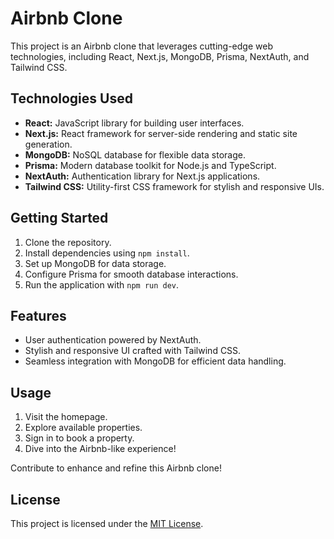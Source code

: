 # Airbnb Clone

This project is an Airbnb clone that leverages cutting-edge web technologies, including React, Next.js, MongoDB, Prisma, NextAuth, and Tailwind CSS.

## Technologies Used

- **React:** JavaScript library for building user interfaces.
- **Next.js:** React framework for server-side rendering and static site generation.
- **MongoDB:** NoSQL database for flexible data storage.
- **Prisma:** Modern database toolkit for Node.js and TypeScript.
- **NextAuth:** Authentication library for Next.js applications.
- **Tailwind CSS:** Utility-first CSS framework for stylish and responsive UIs.

## Getting Started

1. Clone the repository.
2. Install dependencies using `npm install`.
3. Set up MongoDB for data storage.
4. Configure Prisma for smooth database interactions.
5. Run the application with `npm run dev`.

## Features

- User authentication powered by NextAuth.
- Stylish and responsive UI crafted with Tailwind CSS.
- Seamless integration with MongoDB for efficient data handling.

## Usage

1. Visit the homepage.
2. Explore available properties.
3. Sign in to book a property.
4. Dive into the Airbnb-like experience!

Contribute to enhance and refine this Airbnb clone!

## License

This project is licensed under the [MIT License](LICENSE).
